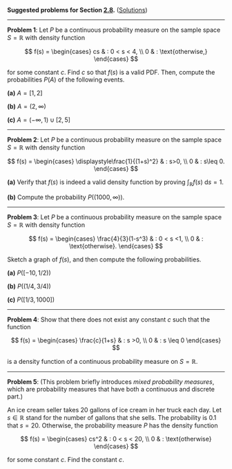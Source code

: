 **Suggested problems for Section [2.8](https://mml.johnmyersmath.com/stats-book/chapters/prob-spaces.html#continuous-probability-measures).** ([Solutions](./03-suggested-problems-sol.md))

---

**Problem 1**: Let $P$ be a continuous probability measure on the sample space $S = \mathbb{R}$ with density function

$$
f(s) = \begin{cases}
cs & : 0 < s < 4, \\
0 & : \text{otherwise,}
\end{cases}
$$

for some constant $c$. Find $c$ so that $f(s)$ is a valid PDF. Then, compute the probabilities $P(A)$ of the following events.

**(a)** $A = [1,2]$

**(b)** $A = (2,\infty)$

**(c)** $A = (-\infty,1) \cup [2,5]$

---

**Problem 2**: Let $P$ be a continuous probability measure on the sample space $S = \mathbb{R}$ with density function

$$
f(s) = \begin{cases}
\displaystyle\frac{1}{(1+s)^2} & : s>0, \\
0 & : s\leq 0.
\end{cases}
$$

**(a)** Verify that $f(s)$ is indeed a valid density function by proving $\int_{\mathbb{R}} f(s) \ \text{d}s=1$.

**(b)** Compute the probability $P\big( (1000,\infty) \big)$.

---

**Problem 3**: Let $P$ be a continuous probability measure on the sample space $S = \mathbb{R}$ with density function

$$
f(s) = \begin{cases}
\frac{4}{3}(1-s^3) & : 0 < s <1, \\
0 & : \text{otherwise}.
\end{cases}
$$

Sketch a graph of $f(s)$, and then compute the following probabilities.

**(a)** $P\big( [-10, 1/2) \big)$

**(b)** $P\big( (1/4, 3/4) \big)$

**(c)** $P\big( [1/3, 1000] \big)$

---

**Problem 4**: Show that there does not exist any constant $c$ such that the function

$$
f(s) = \begin{cases}
\frac{c}{1+s} & : s >0, \\
0 & : s \leq 0
\end{cases}
$$

is a density function of a continuous probability measure on $S = \mathbb{R}$.

---

**Problem 5**: (This problem briefly introduces *mixed probability measures*, which are probability measures that have both a continuous and discrete part.)

An ice cream seller takes 20 gallons of ice cream in her truck each day. Let $s\in \mathbb{R}$ stand for the number of gallons that she sells. The probability is $0.1$ that $s=20$. Otherwise, the probability measure $P$ has the density function

$$
f(s) = \begin{cases}
cs^2 & : 0 < s < 20, \\
0 & : \text{otherwise}
\end{cases}
$$

for some constant $c$. Find the constant $c$.